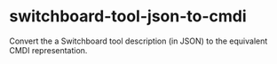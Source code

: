 # switchboard-tool-json-to-cmdi

Convert the a Switchboard tool description (in JSON) to the equivalent CMDI representation.